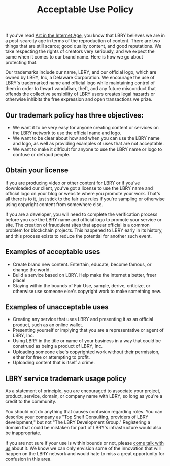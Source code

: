 ﻿---
title: Acceptable Use Policy
category: other
---

If you've read [Art in the Internet Age,](/what) you know that LBRY believes we are in a post-scarcity age in terms of the reproduction of content. There are two things that are still scarce; good quality content, and good reputations. We take respecting the rights of creators very seriously, and we expect the same when it comes to our brand name. Here is how we go about protecting that.

Our trademarks include our name, LBRY, and our official logo, which are owned by LBRY, Inc, a Delaware Corporation. We encourage the use of LBRY's trademarked name and official logo while maintaining control of them in order to thwart vandalism, theft, and any future misconduct that offends the collective sensibility of LBRY users creates legal hazards or otherwise inhibits the free expression and open transactions we prize.

## Our trademark policy has three objectives:

   * We want it to be very easy for anyone creating content or services on the LBRY network to use the official name and logo.
   * We want to be clear about how and when you can use the LBRY name and logo, as well as providing examples of uses that are not acceptable.
   * We want to make it difficult for anyone to use the LBRY name or logo to confuse or defraud people.

## Obtain your license

If you are producing video or other content for LBRY or if you've downloaded our client, you've got a license to use the LBRY name and official logo on your blog or website where you promote your work. That's all there is to it, just stick to the fair use rules if you're sampling or otherwise using copyright content from somewhere else.

If you are a developer, you will need to complete the verification process before you use the LBRY name and official logo to promote your service or site. The creation of fraudulent sites that appear official is a common problem for blockchain projects. This happened to LBRY early in its history, and this process exists to reduce the potential for another such event.

## Examples of acceptable uses

   * Create brand new content. Entertain, educate, become famous, or change the world.
   * Build a service based on LBRY. Help make the internet a better, freer place!
   * Staying within the bounds of Fair Use, sample, derive, criticize, or otherwise use someone else's copyright work to make something new.

## Examples of unacceptable uses

   * Creating any service that uses LBRY and presenting it as an official product, such as an online wallet.
   * Presenting yourself or implying that you are a representative or agent of LBRY, Inc.
   * Using LBRY in the title or name of your business in a way that could be construed as being a product of LBRY, Inc.
   * Uploading someone else's copyrighted work without their permission, either for free or attempting to profit.
   * Uploading content that is itself a crime.

## LBRY service trademark usage policy

As a statement of principle, you are encouraged to associate your project, product, service, domain, or company name with LBRY, so long as you're a credit to the community.

You should not do anything that causes confusion regarding roles. You can describe your company as "Top Shelf Consulting, providers of LBRY development," but not "The LBRY Development Group." Registering a domain that could be mistaken for part of LBRY's infrastructure would also be inappropriate.

If you are not sure if your use is within bounds or not, please [come talk with us](https://chat.lbry.com) about it. We know we can only envision some of the innovation that will happen on the LBRY network and would hate to miss a great opportunity for confusion in this area.
